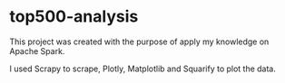 # top500-analysis
This project was created with the purpose of apply my knowledge on Apache Spark.

I used Scrapy to scrape, Plotly, Matplotlib and Squarify to plot the data.

